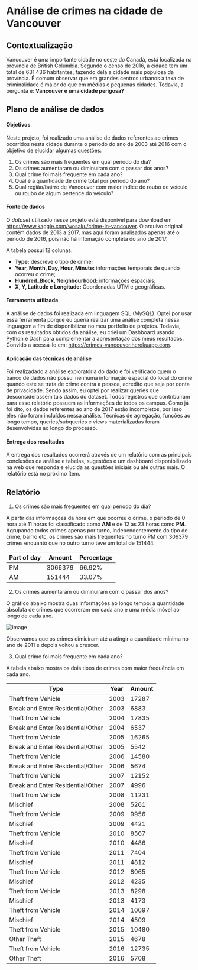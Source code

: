 # Análise de crimes na cidade de Vancouver



## Contextualização

Vancouver é uma importante cidade no oeste do Canadá, está localizada na província de British Columbia. Segundo o censo de 2016, a cidade tem um total de 631 436 habitantes, fazendo dela a cidade mais populosa da província. É comum observar que em grandes centros urbanos a taxa de criminalidade é maior do que em médias e pequenas cidades. Todavia, a pergunta é: **Vancouver é uma cidade perigosa?** 

## Plano de análise de dados
#### Objetivos

Neste projeto, foi realizado uma análise de dados referentes ao crimes ocorridos nesta cidade durante o período do ano de 2003 até 2016 com o objetivo de elucidar algumas questões:
1. Os crimes são mais frequentes em qual período do dia?
2. Os crimes aumentaram ou diminuíram com o passar dos anos?
3. Qual crime foi mais frequente em cada ano?
4. Qual é a quantidade de crime total por período do ano?
5. Qual região/bairro de Vancouver com maior índice de roubo de veículo ou roubo de algum pertence do veículo?

#### Fonte de dados

O *dataset* utilizado nesse projeto está disponível para download em https://www.kaggle.com/wosaku/crime-in-vancouver. O arquivo original contém dados de 2013 a 2017, mas aqui foram analisados apenas até o período de 2016, pois não há infomação completa do ano de 2017.

A tabela possui 12 colunas:
- **Type:** descreve o tipo de crime;
- **Year, Month, Day, Hour, Minute:** informações temporais de quando ocorreu o crime;
- **Hundred_Block, Neighbourhood:** informações espaciais;
- **X, Y, Latitude e Longitude:** Coordenadas UTM e geográficas.


#### Ferramenta utilizada

A análise de dados foi realizada em linguagem SQL (MySQL). Optei por usar essa ferramenta porque eu queria realizar uma análise completa nessa linguagem a fim de disponibilizar no meu portfolio de projetos. Todavia, com os resultados obtidos da análise, eu criei um Dashboard usando Python e Dash para complementar a apresentação dos meus resultados. Convido a acessá-lo em: https://crimes-vancouver.herokuapp.com. 


#### Aplicação das técnicas de análise

Foi realizadado a análise exploratória do dado e foi verificado quem o banco de dados não possui nenhuma informação espacial do local do crime quando este se trata de crime contra a pessoa, acredito que seja por conta de privacidade. Sendo assim, eu optei por realizar queries que desconsiderassem tais dados do dataset. Todos registros que contribuíram para esse relatório possuem as informações de todos os campus.  Como já foi dito, os dados referentes ao ano de 2017 estão incompletos, por isso eles não foram incluídos nessa análise. Técnicas de agregação, funções ao longo tempo, queries/subqueries e views materializadas foram desenvolvidas ao longo do processo. 

#### Entrega dos resultados

A entrega dos resultados ocorrerá através de um relatório com as principais conclusões da análise e tabelas, sugestões e um dashboard disponibilizado na web que responda e elucida as questões iniciais ou até outras mais. O relatório está no próximo ítem.


## Relatório

1. Os crimes são mais frequentes em qual período do dia?

A partir das informações da hora em que ocorreu o crime, o período de 0 hora até 11 horas foi classificado como **AM** e de 12 às 23 horas como **PM**. Agrupando todos crimes apenas por turno, independentemente do tipo de crime, bairro etc, os crimes são mais frequentes no turno PM com 306379 crimes enquanto que no outro turno teve um total de 151444.

| Part of day | Amount  | Percentage |
| ----------- | ------- | ---------  |
|     PM      | 3066379 |   66.92%   |
|     AM      | 151444  |   33.07%   |


2. Os crimes aumentaram ou diminuíram com o passar dos anos?

O gráfico abaixo mostra duas informações ao longo tempo: a quantidade absoluta de crimes que ocorreram em cada ano e uma média móvel ao longo de cada ano.

![image](https://user-images.githubusercontent.com/45640708/158600160-0537d32d-df13-4053-98e0-be12950996f0.png)

Observamos que os crimes dimiuíram até a atingir a quantidade mínima no ano de 2011 e depois voltou a crescer. 

3. Qual crime foi mais frequente em cada ano?

A tabela abaixo mostra os dois tipos de crimes com maior frequência em cada ano.

|        Type | Year    |  Amount    |
| ----------- | ------- | ---------  |
|  Theft from Vehicle     | 2003   |  17287   |
| Break and Enter Residential/Other    | 2003    | 6883 | 
 | Theft from Vehicle    | 2004    | 17835 | 
 | Break and Enter Residential/Other    | 2004    | 6537 | 
 | Theft from Vehicle    | 2005    | 16265 | 
 | Break and Enter Residential/Other    | 2005    | 5542 | 
 | Theft from Vehicle    | 2006    | 14580 | 
 | Break and Enter Residential/Other    | 2006    | 5674 | 
 | Theft from Vehicle    | 2007    | 12152 | 
 | Break and Enter Residential/Other    | 2007    | 4996 | 
 | Theft from Vehicle    | 2008    | 11231 | 
 | Mischief    | 2008    | 5261 | 
 | Theft from Vehicle    | 2009    | 9956 | 
 | Mischief    | 2009    | 4421 | 
 | Theft from Vehicle    | 2010    | 8567 | 
 | Mischief    | 2010    | 4486 | 
 | Theft from Vehicle    | 2011    | 7404 | 
 | Mischief    | 2011    | 4812 | 
 | Theft from Vehicle    | 2012    | 8065 | 
 | Mischief    | 2012    | 4235 | 
 | Theft from Vehicle    | 2013    | 8298 | 
 | Mischief    | 2013    | 4173 | 
 | Theft from Vehicle    | 2014    | 10097 | 
 | Mischief    | 2014    | 4509 | 
 | Theft from Vehicle    | 2015    | 10480 | 
 | Other Theft    | 2015    | 4678 | 
 | Theft from Vehicle    | 2016    | 12735 | 
 | Other Theft    | 2016    | 5708 | 











